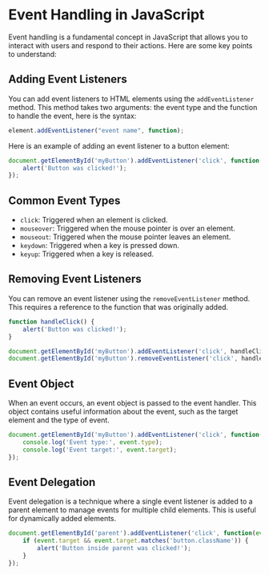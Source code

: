 # Event Handling in JavaScript

Event handling is a fundamental concept in JavaScript that allows you to interact with users and respond to their actions. Here are some key points to understand:

## Adding Event Listeners

You can add event listeners to HTML elements using the `addEventListener` method. This method takes two arguments: the event type and the function to handle the event, here is the syntax: 

```javascript
element.addEventListener("event name", function);
```

Here is an example of adding an event listener to a button element:
```javascript
document.getElementById('myButton').addEventListener('click', function() {
    alert('Button was clicked!');
});
```

## Common Event Types

- `click`: Triggered when an element is clicked.
- `mouseover`: Triggered when the mouse pointer is over an element.
- `mouseout`: Triggered when the mouse pointer leaves an element.
- `keydown`: Triggered when a key is pressed down.
- `keyup`: Triggered when a key is released.

## Removing Event Listeners

You can remove an event listener using the `removeEventListener` method. This requires a reference to the function that was originally added.

```javascript
function handleClick() {
    alert('Button was clicked!');
}

document.getElementById('myButton').addEventListener('click', handleClick);
document.getElementById('myButton').removeEventListener('click', handleClick);
```

## Event Object

When an event occurs, an event object is passed to the event handler. This object contains useful information about the event, such as the target element and the type of event.

```javascript
document.getElementById('myButton').addEventListener('click', function(event) {
    console.log('Event type:', event.type);
    console.log('Event target:', event.target);
});
```

## Event Delegation

Event delegation is a technique where a single event listener is added to a parent element to manage events for multiple child elements. This is useful for dynamically added elements.

```javascript
document.getElementById('parent').addEventListener('click', function(event) {
    if (event.target && event.target.matches('button.className')) {
        alert('Button inside parent was clicked!');
    }
});
```
